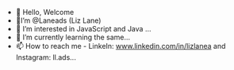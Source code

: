 - 👋 Hello, Welcome
- 💞️I’m @Laneads (Liz Lane)
- 👀 I’m interested in JavaScript and Java ...
- 🌱 I’m currently learning the same...
- 📫 How to reach me - LinkeIn: www.linkedin.com/in/lizlanea and Instagram: ll.ads...

<!---
Laneads/Laneads is a ✨ special ✨ repository because its `README.md` (this file) appears on your GitHub profile.
You can click the Preview link to take a look at your changes.
--->

